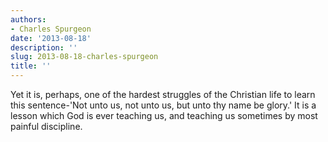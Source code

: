 ```yaml
---
authors:
- Charles Spurgeon
date: '2013-08-18'
description: ''
slug: 2013-08-18-charles-spurgeon
title: ''
---
```

Yet it is, perhaps, one of the hardest struggles of the Christian life to learn this sentence-'Not unto us, not unto us, but unto thy name be glory.' It is a lesson which God is ever teaching us, and teaching us sometimes by most painful discipline.



